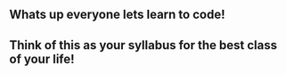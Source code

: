 ## Whats up everyone lets learn to code!



## Think of this as your syllabus for the best class of your life!
